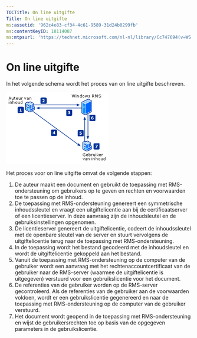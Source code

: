 ```yaml
---
TOCTitle: On line uitgifte
Title: On line uitgifte
ms:assetid: '962c4e83-cf34-4c61-9589-31d24b0299fb'
ms:contentKeyID: 18114087
ms:mtpsurl: 'https://technet.microsoft.com/nl-nl/library/Cc747694(v=WS.10)'
---
```


On line uitgifte
================

In het volgende schema wordt het proces van on line uitgifte beschreven.

![alt text](/security-updates/images/Cc747694.897e47b6-fffe-4b11-bc9f-be58539b9f19(WS.10).gif "Onlinepublicatieproces")

Het proces voor on line uitgifte omvat de volgende stappen:

1.  De auteur maakt een document en gebruikt de toepassing met RMS-ondersteuning om gebruikers op te geven en rechten en voorwaarden toe te passen op de inhoud.
2.  De toepassing met RMS-ondersteuning genereert een symmetrische inhoudssleutel en vraagt een uitgiftelicentie aan bij de certificaatserver of een licentieserver. In deze aanvraag zijn de inhoudsleutel en de gebruiksinstellingen opgenomen.
3.  De licentieserver genereert de uitgiftelicentie, codeert de inhoudssleutel met de openbare sleutel van de server en stuurt vervolgens de uitgiftelicentie terug naar de toepassing met RMS-ondersteuning.
4.  In de toepassing wordt het bestand gecodeerd met de inhoudsleutel en wordt de uitgiftelicentie gekoppeld aan het bestand.
5.  Vanuit de toepassing met RMS-ondersteuning op de computer van de gebruiker wordt een aanvraag met het rechtenaccountcertificaat van de gebruiker naar de RMS-server (waarmee de uitgiftelicentie is uitgegeven) verstuurd voor een gebruikslicentie voor het document.
6.  De referenties van de gebruiker worden op de RMS-server gecontroleerd. Als de referenties van de gebruiker aan de voorwaarden voldoen, wordt er een gebruikslicentie gegenereerd en naar de toepassing met RMS-ondersteuning op de computer van de gebruiker verstuurd.
7.  Het document wordt geopend in de toepassing met RMS-ondersteuning en wijst de gebruikersrechten toe op basis van de opgegeven parameters in de gebruikslicentie.
